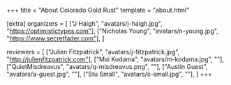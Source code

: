 +++
title = "About Colorado Gold Rust"
template = "about.html"

[extra]
organizers = [
  ["J Haigh", "avatars/j-haigh.jpg", "https://optimistictypes.com"],
  ["Nicholas Young", "avatars/n-young.jpg", "https://www.secretfader.com"],
]

reviewers = [
  ["Julien Fitzpatrick", "avatars/j-fitzpatrick.jpg",
  "http://julienfitzpatrick.com"],
  ["Mai Kodama", "avatars/m-kodama.jpg", ""],
  ["QuietMisdreavus", "avatars/q-misdreavus.png", ""],
  ["Austin Guest", "avatars/a-guest.jpg", ""],
  ["Stu Small", "avatars/s-small.jpg", ""],
]
+++
